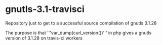# gnutls-3.1-travisci
Repository just to get to a successful source compilation of gnutls 3.1.28 

The purpose is that '''var_dump(curl_version())''' in php gives a gnutls version of 3.1.28 on travis-ci workers
